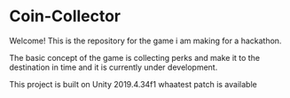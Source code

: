 # Coin-Collector
Welcome! This is the repository for the game i am making for a hackathon.

The basic concept of the game is collecting perks and make it to the destination in time and it is currently under development.


This project is built on Unity 2019.4.34f1 whaatest patch is available 
